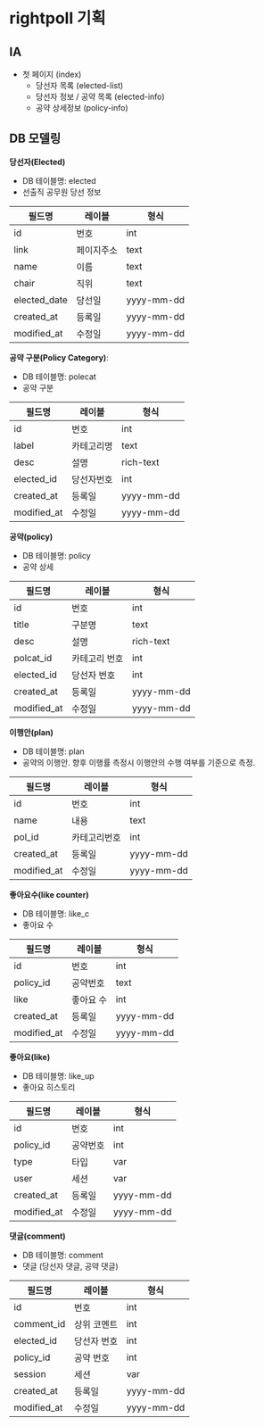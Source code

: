 # rightpoll 기획

## IA

* 첫 페이지 (index)
  * 당선자 목록 (elected-list)
  * 당선자 정보 / 공약 목록 (elected-info)
  * 공약 상세정보 (policy-info)

## DB 모델링

**당선자(Elected)**

* DB 테이블명: elected
* 선출직 공무원 당선 정보

필드명|레이블|형식
---|---|---
id|번호|int
link|페이지주소|text
name|이름|text
chair|직위|text
elected_date|당선일|yyyy-mm-dd
created_at|등록일|yyyy-mm-dd
modified_at|수정일|yyyy-mm-dd

**공약 구분(Policy Category)**:

* DB 테이블명: polecat
* 공약 구분

필드명|레이블|형식
---|---|---
id|번호|int
label|카테고리명|text
desc|설명|rich-text
elected_id|당선자번호|int
created_at|등록일|yyyy-mm-dd
modified_at|수정일|yyyy-mm-dd

**공약(policy)**

* DB 테이블명: policy
* 공약 상세

필드명|레이블|형식
---|---|---
id|번호|int
title|구분명|text
desc|설명|rich-text
polcat_id|카테고리 번호|int
elected_id|당선자 번호|int
created_at|등록일|yyyy-mm-dd
modified_at|수정일|yyyy-mm-dd

**이행안(plan)**

* DB 테이블명: plan
* 공약의 이행안. 향후 이행률 측정시 이행안의 수행 여부를 기준으로 측정.

필드명|레이블|형식
---|---|---
id|번호|int
name|내용|text
pol_id|카테고리번호|int
created_at|등록일|yyyy-mm-dd
modified_at|수정일|yyyy-mm-dd

**좋아요수(like counter)**

* DB 테이블명: like_c
* 좋아요 수

필드명|레이블|형식
---|---|---
id|번호|int
policy_id|공약번호|text
like|좋아요 수|int
created_at|등록일|yyyy-mm-dd
modified_at|수정일|yyyy-mm-dd

**좋아요(like)**

* DB 테이블명: like_up
* 좋아요 히스토리

필드명|레이블|형식
---|---|---
id|번호|int
policy_id|공약번호|int
type|타입|var|(done,cancel)
user|세션|var
created_at|등록일|yyyy-mm-dd
modified_at|수정일|yyyy-mm-dd

**댓글(comment)**

* DB 테이블명: comment
* 댓글 (당선자 댓글, 공약 댓글)

필드명|레이블|형식
---|---|---
id|번호|int
comment_id|상위 코멘트|int
elected_id|당선자 번호|int
policy_id|공약 번호|int
session|세션|var
created_at|등록일|yyyy-mm-dd
modified_at|수정일|yyyy-mm-dd
